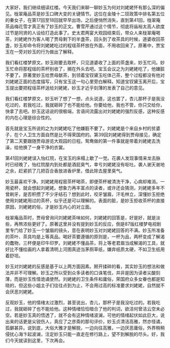 
大家好，我们继续细读红楼。今天我们来聊一聊妙玉为何对刘姥姥怀有那么深的偏见。栊翠庵品茶是妙玉口碑大变的关键情节。这位在金陵十二钗政策中排名第五位的秦女子，在第17回至18回就早早出场，之后便悄然消失，直到第41回，栊翠庵茶品梅花雪才真正有了妙玉的正文。曹雪芹通过这个情节，彻底将庙裕太高人欲度过节是同贤的人设给打造此事了。史太君两宴大观园结束后，带众人来栊翠庵喝茶，刘姥姥作为客人喝了贾母剩下的半盏茶，回头到了收茶具的时候，道婆收回茶盏，妙玉却命令将刘姥姥吃过的程瑶茶杯放在外面，不用收回来了。原著中，贾宝玉在一旁对妙玉的行为做出了解释。

我们看红楼梦原文。妙玉刚要去取杯，只见道婆收了上面的茶盏来，妙玉忙问。妙玉忙命将那程瑶的茶杯别收了，搁在外头去吧。宝玉会议之为刘姥姥吃了，他嫌脏不要了。原著里妙玉给贾母献茶，到领着宝钗黛玉吃体己茶，整个过程都没有他对刘姥姥正面的态度描写，只有宝玉这一句心里旁白解释。知道宝钗黛玉离开后，宝玉提出要把程瑶茶杯送给刘姥姥，妙玉才近乎刻薄的发表了自己的意见。

我们看红楼梦原文，妙玉听了想了一想，点头说道，这也罢了，杏儿那杯子是我没吃过的，若我吃过，我就砸碎了也不能给他。你要给他，我也不管，你只交给你，快拿了去吧。妙玉这话说的很极端，言语间流露出对刘姥姥的强烈反感，这种反感的内在心理是综合性的。

首先就是宝玉所说的之为刘姥姥吃了他嫌脏不要了。刘姥姥是个来自乡村的贫婆子，在个人卫生方面自然是比不得荣国府的。第39回刘姥姥得到贾母接见，确定了第二天要跟随贾母游览大观园的日程。鸳鸯做的第一件事就是带着刘姥姥去洗澡，给他换了一身干净的衣裳。

第41回刘姥姥误入怡红院，在宝玉的床榻上歇了一觉。花袭人发现事情来龙去脉时已经晚了，怡红院屋内到处都是酒屁臭气，幸亏刘姥姥没有呕吐。袭人谢天谢地之余，赶紧抓了几把百合香放进香炉里，借此除去屋里臭气。

妙玉最喜欢干净。刘姥姥用程窑茶杯喝茶，即便茶杯被清洗干净，心病却难消。一用瓷杯，就会想起刘姥姥。想象力再丰富点的读者，或许还会猜测，刘姥姥多年不曾刷牙，是否积攒了不少牙结石？想到此时，咬牙皱眉，汗毛林立，深懂妙玉拒绝使用刘姥姥用过的茶杯，似乎还是可以理解的。表面的脏，是妙玉拒收茶杯的直接原因，刘姥姥的俗，才是妙玉内心的对立面。

栊翠庵品茶时，贾母曾询问刘姥姥茶味如何，刘姥姥的回答是，好是好，就是淡些，再熬浓些更好了。原著这里并没有提到妙玉的反应，倒是87版红楼梦电视剧里专门给了妙玉一个皱眉的镜头，意在表明妙玉对刘姥姥回答的不满。妙玉所准备的茶叶、茶具均是上等真品。喝好茶要遵循的原则是，一杯为品，两杯变成了解渴的蠢物，三杯便是印牛印罗。刘姥姥不懂品茶，将上等老君眉当成解渴的工具，就好比不懂绘画的人拿着清明上河图真迹当茅厕草纸，嫌弃纸质太硬，不如卫生纸用着舒坦。

妙玉对刘姥姥的反感是基于以上两方面因素。掰开揉碎的看，其实妙玉的想法和做法并非不可理解。妙玉之所以受到众多读者的口诛笔伐，并非是因为读者尖酸刻薄，而是妙玉性情诡谲使然。刘姥姥的卫生条件和庸俗，荣国府众多女眷也都是知晓的，但这些小姐主子们往往点到为止，不会用过高的标准要求刘姥姥，自然就不会厌恶刘姥姥。

反观妙玉，他的情绪太过激烈，甚至说出，杏儿，那杯子是我没吃过的。若我吃过，我就砸碎了也不能给他。这种情绪恰恰暗合了他的判词，欲洁何曾洁云空未必空。若是妙玉真的悟透了，就不会有这种情绪波澜，可他的情绪起伏如此巨大，说出来的话更是尖锐伤人，真应了之彦斋的那句评价，妙玉贞清洁高雅，然亦怪谲，孤僻甚异。说到底，大俗大雅才是解脱，一边向往高雅，一边厌恶庸俗，外界稍稍侵扰心海卞起波澜，注定妙玉只能一直走在修行路上，望不到解脱的尽头。好，我们今天就读到这里，下次再会。


